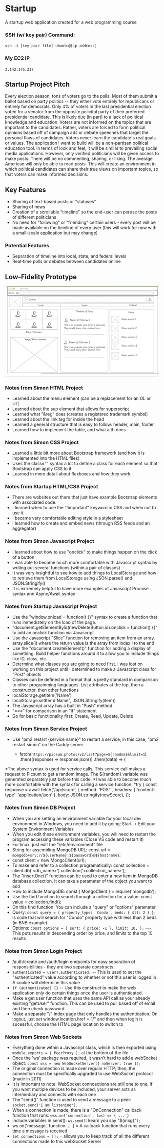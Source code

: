 # Startup
A startup web application created for a web programming course

### SSH (w/ key pair) Command: 
`ssh -i [key pair file] ubuntu@[ip address]`

### My EC2 IP 
`3.142.176.217`


## Startup Project Pitch
Every election season, tons of voters go to the polls. Most of them submit a ballot based on party politics -- they either vote entirely for republicans or entirely for democrats. Only 4% of voters in the last presidential election voted for a senator from the opposite policital party of their preferred presidential candidate. This is likely due (in part) to a lack of political knowledge and education. Voters are not informed on the topics that are important to the candidates. Rather, voters are forced to form political opinions based off of campaign ads or debate speeches that target the personal flaws of candidates. Voters never learn the candidate's real goals or values. The application I want to build will be a non-partisan political education tool. In terms of look and feel, it will be similar to prevailing social media applications. However, only verified politicians will be given access to make posts. There will be no commenting, sharing, or liking. The average American will only be able to read posts. This will create an environment in which political candidates can share their true views on important topics, so that voters can make informed decisions.

## Key Features
* Sharing of text-based posts or "statuses"
* Sharing of news
* Creation of a scrollable "timeline" so the end-user can peruse the posts of different politicians
* No need for "following" or "friending" certain users - every post will be made available on the timeline of every user (this will work for now with a small-scale application but may change)

### Potential Features
* Separation of timeline into local, state, and federal levels
* Real-time polls or debates between candidates online

## Low-Fidelity Prototype
![Wireframe for the Project Specification Assignment](Images/Wireframe_for_Startup.png)



### Notes from Simon HTML Project
* Learned about the menu element (can be a replacement for an OL or UL)
* Learned about the sup element that allows for superscript
* Learned what "&reg" does (creates a registered trademark symbol)
* Learned about the link tag for inside the head
* Learned a general structure that is easy to follow: header, main, footer
* Learned how to implement the table, and what a th does


### Notes from Simon CSS Project
* Learned a little bit more about Bootstrap framework (and how it is implemented into the HTML files)
* Uses the class="" syntax a lot to define a class for each element so that Bootstrap can apply CSS to it
* Learned in more detail about flexboxes and how they work



### Notes from Startup HTML/CSS Project
* There are websites out there that just have example Bootstrap elements with associated code.
* I learned when to use the "!important" keyword in CSS and when not to use it
* I became very comfortable editing style in a stylesheet
* I learned how to create and embed news (through RSS feeds and an aggregator)


### Notes from Simon Javascript Project
* I learned about how to use "onclick" to make things happen on the click of a button
* I was able to become much more comfortable with Javascript syntax by writing out several functions (within a pair of classes)
* It was very insightful to see how to add things to LocalStorage and how to retrieve them from LocalStorage using JSON.parse() and JSON.Stringify()
* It is extremely helpful to have more examples of Javascript Promise syntax and Async/Await syntax


### Notes from Startup Javascript Project
* Use the "window.onload = function() {}" syntax to create a function that runs immediately on the load of the page.
* "document.getElementById(newDeleteButton.id).onclick = function() {}" to add an onclick function via Javascript
* Use the Javascript "Slice" function for removing an item from an array. array.slice(i) where the return value is the array from index i to the end
* Use the "document.createElement()" function for adding a display of something. Build helper functions around it to allow you to include things like ID, class, etc.
* Determine what classes you are going to need first. I was lost on working on this project until I determined to make a Javascript class for "Post" objects
* Classes can be defined in a format that is pretty standard in comparison to other programming languages. List attributes at the top, then a constructor, then other functions
* localStorage.getItem('Name')
* localStorage.setItem('Name", JSON.Stringify(item))
* The Javascript array has a built in "Push" method
* "===" for comparison in an "if" statement
* Go for basic functionality first: Create, Read, Update, Delete

### Notes from Simon Service Project
* Use "pm2 restart {service name}" to restart a service; in this case, "pm2 restart simon" on the Caddy server

    * fetch(`https://picsum.photos/v2/list?page=${random}&limit=1`)
        .then((response) => response.json())
        .then((data) => {
        
*The above syntax is used for service calls. This service call makes a request to Picsum to get a random image. The ${random} variable was generated separately just before this code.
*I was able to become much more comfortable with the syntax for calling a service function:
       *try {
         const response = await fetch('/api/score', {
           method: 'POST',
           headers: { 'content-type': 'application/json' },
           body: JSON.stringify(newScore),
         });
         
         
         
### Notes from Simon DB Project
* When you are setting an environment variable for your local dev environment in Windows, you need to add it by going: Start -> Edit your System Environment Variables
* When you edit these environment variables, you will need to restart the program accessing these variables (Close VS code and restart it)
* For linux, just edit the "/etc/environment" file
* String for assembling MongoDB URL:      const url = ``mongodb+srv://${userName}:${password}@${hostname}``;
* const client = new MongoClient(url);
* To make and refer to a collection programatically: const collection = client.db('<db_name>').collection('<collection_name>');
* The "insertOne()" function can be used to enter a new item in MongoDB database collection. It can take a parameter of the object you want to add
* How to include MongoDB: const { MongoClient } = require('mongodb');
* Use the find function to search through a collection for a value: const value = collection.find();
* On this find function: You can include a "query" or "options" parameter
* Query: `const query = { property_type: 'Condo', beds: { $lt: 2 } };` is code that will search for "Condo" property type with less than 2 beds (in BNB example)
* Options: `const options = { sort: { price: -1 }, limit: 10, };`   --- This puts results in descending order by price, and limits to the top 10 results


### Notes from Simon Login Project
* /auth/create and /auth/login endpoints for easy separation of responsibilities - they are two separate constructs
* `authenticated = user?.authenticated;` -- This is used to set the "authenticated" value according to whether or not this user is logged in. A cookie will determine this value
* `if (authenticated) {}` -- Use this construct to make the web application only do certain things once the user is authenticated.
* Make a get user function that uses the same API call as your already existing "getUser" function. This can be used to pull based off of email and then check password
* Make a separate "/" index page that only handles the authentication. On logout, just set window.location.href = "/" and then when login is sucessful, choose the HTML page location to switch to


### Notes from Simon Web Sockets
* Everything done within a Javascript class, which is then exported using `module.exports = { PeerProxy };` at the bottom of the file
* Once the 'ws' package was required, it wasn't hard to add a webSocket object: `const wss = new WebSocketServer({ noServer: true });`
* The original connection is made over regular HTTP; then, the connection must be specifically upgraded to use WebSocket protocol (made in 2011)
* It is important to note: WebSocket conncections are still one to one; if you want multiple devices to be included, your server acts as intermediary and connects with each one
* The "send()" function is used to send a message to a peer: `socket.send('I am listening');`
* When a connection is made, there is a "OnConnection" callback function that runs: `wss.on('connection', (ws) => { ... }`
* Include variables in send(): `ws.send(`I heard you say "${msg}"`);`
* ws.on('message', function .....) = A callback function that runs every time a message is received
* `let connections = [];` = allows you to keep track of all the different connections made to this webSocket Server
